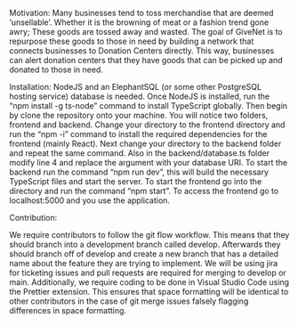 Motivation: Many businesses tend to toss merchandise that are deemed ‘unsellable’. Whether it is the browning of meat or a fashion trend gone awry; These goods are tossed away and wasted. The goal of GiveNet is to repurpose these goods to those in need by building a network that connects businesses to Donation Centers directly. This way, businesses can alert donation centers that they have goods that can be picked up and donated to those in need.

Installation: NodeJS and an ElephantSQL (or some other PostgreSQL hosting service) database is needed. Once NodeJS is installed, run the “npm install -g ts-node” command to install TypeScript globally. Then begin by clone the repository onto your machine. You will notice two folders, frontend and backend. Change your directory to the frontend directory and run the “npm -i” command to install the required dependencies for the frontend (mainly React). Next change your directory to the backend folder and repeat the same command. Also in the backend/database.ts folder modify line 4 and replace the argument with your database URI. To start the backend run the command “npm run dev”, this will build the necessary TypeScript files and start the server. To start the frontend go into the directory and run the command “npm start”. To access the frontend go to localhost:5000 and you use the application.

Contribution:

We require contributors to follow the git flow workflow. This means that they should branch into a development branch called develop. Afterwards they should branch off of develop and create a new branch that has a detailed name about the feature they are trying to implement. We will be using jira for ticketing issues and pull requests are required for merging to develop or main. Additionally, we require coding to be done in Visual Studio Code using the Prettier extension. This ensures that space formatting will be identical to other contributors in the case of git merge issues falsely flagging differences in space formatting.
